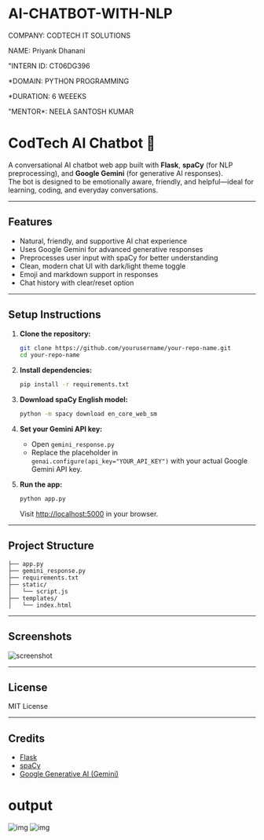 # AI-CHATBOT-WITH-NLP

COMPANY: CODTECH IT SOLUTIONS

NAME: Priyank Dhanani

"INTERN ID: CT06DG396

*DOMAIN: PYTHON PROGRAMMING

*DURATION: 6 WEEEKS

"MENTOR*: NEELA SANTOSH KUMAR


# CodTech AI Chatbot 🤖

A conversational AI chatbot web app built with **Flask**, **spaCy** (for NLP preprocessing), and **Google Gemini** (for generative AI responses).  
The bot is designed to be emotionally aware, friendly, and helpful—ideal for learning, coding, and everyday conversations.

---

## Features

- Natural, friendly, and supportive AI chat experience
- Uses Google Gemini for advanced generative responses
- Preprocesses user input with spaCy for better understanding
- Clean, modern chat UI with dark/light theme toggle
- Emoji and markdown support in responses
- Chat history with clear/reset option

---

## Setup Instructions

1. **Clone the repository:**
   ```bash
   git clone https://github.com/yourusername/your-repo-name.git
   cd your-repo-name
   ```

2. **Install dependencies:**
   ```bash
   pip install -r requirements.txt
   ```

3. **Download spaCy English model:**
   ```bash
   python -m spacy download en_core_web_sm
   ```

4. **Set your Gemini API key:**
   - Open `gemini_response.py`
   - Replace the placeholder in `genai.configure(api_key="YOUR_API_KEY")` with your actual Google Gemini API key.

5. **Run the app:**
   ```bash
   python app.py
   ```
   Visit [http://localhost:5000](http://localhost:5000) in your browser.

---

## Project Structure

```
├── app.py
├── gemini_response.py
├── requirements.txt
├── static/
│   └── script.js
├── templates/
│   └── index.html
```

---

## Screenshots

![screenshot](screenshot.png) <!-- Add your screenshot here if available -->

---

## License

MIT License

---

## Credits

- [Flask](https://flask.palletsprojects.com/)
- [spaCy](https://spacy.io/)
- [Google Generative AI (Gemini)](https://ai.google.dev/)

# output
![img](https://github.com/user-attachments/assets/684789f7-343d-4f13-924b-44b04b5ba849)
![img](https://github.com/user-attachments/assets/36b66745-41d0-4b22-8f9d-60368f496e2e)
